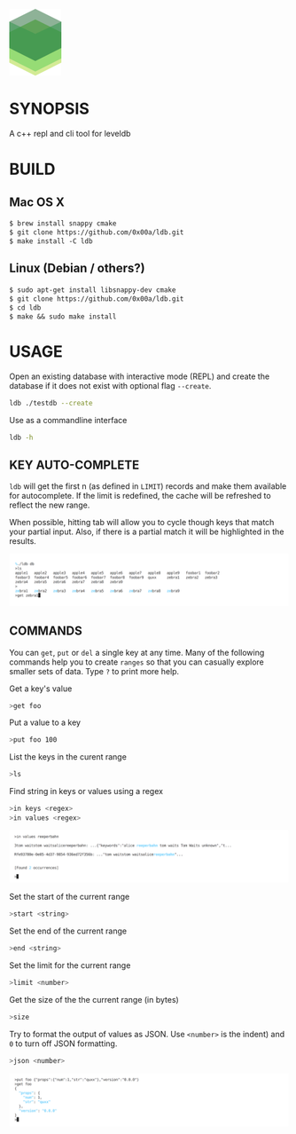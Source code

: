 ![img](/man/logo.png)

# SYNOPSIS
A c++ repl and cli tool for leveldb

# BUILD

## Mac OS X

```cli
$ brew install snappy cmake
$ git clone https://github.com/0x00a/ldb.git
$ make install -C ldb
```

## Linux (Debian / others?)

```cli
$ sudo apt-get install libsnappy-dev cmake
$ git clone https://github.com/0x00a/ldb.git
$ cd ldb
$ make && sudo make install
```


# USAGE
Open an existing database with interactive mode (REPL) and create the
database if it does not exist with optional flag `--create`.
```bash
ldb ./testdb --create
```

Use as a commandline interface
```bash
ldb -h
```


## KEY AUTO-COMPLETE
`ldb` will get the first n (as defined in `LIMIT`) records and make them
available for autocomplete. If the limit is redefined, the cache will be
refreshed to reflect the new range.

When possible, hitting tab will allow you to cycle though keys that match
your partial input. Also, if there is a partial match it will be highlighted
in the results.

![img](/man/colors.png)

## COMMANDS
You can `get`, `put` or `del` a single key at any time. Many of the following
commands help you to create `ranges` so that you can casually explore smaller
sets of data. Type `?` to print more help.

Get a key's value
```bash
>get foo
```

Put a value to a key
```bash
>put foo 100
```

List the keys in the curent range
```bash
>ls
```

Find string in keys or values using a regex
```bash
>in keys <regex>
>in values <regex>
```

![img](/man/find.png)

Set the start of the current range
```bash
>start <string>
```

Set the end of the current range
```bash
>end <string>
```

Set the limit for the current range
```bash
>limit <number>
```

Get the size of the the current range (in bytes)
```bash
>size
```

Try to format the output of values as JSON. Use `<number>` is the indent)
and `0` to turn off JSON formatting.

```bash
>json <number>
```

![img](/man/json.png)
